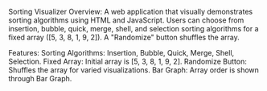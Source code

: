 Sorting Visualizer
Overview:
A web application that visually demonstrates sorting algorithms using HTML and JavaScript. Users can choose from insertion, bubble, quick, merge, shell, and selection sorting algorithms for a fixed array ([5, 3, 8, 1, 9, 2]). A "Randomize" button shuffles the array.

Features:
Sorting Algorithms: Insertion, Bubble, Quick, Merge, Shell, Selection.
Fixed Array: Initial array is [5, 3, 8, 1, 9, 2].
Randomize Button: Shuffles the array for varied visualizations.
Bar Graph: Array order is shown through Bar Graph.